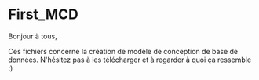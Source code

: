 # First_MCD

Bonjour à tous, 

Ces fichiers concerne la création de modèle de conception de base de données.
N'hésitez pas à les télécharger et à regarder à quoi ça ressemble :)
